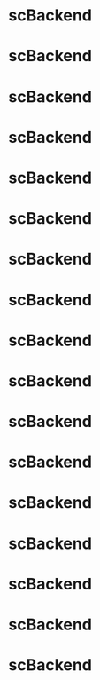 # scBackend
# scBackend
# scBackend
# scBackend
# scBackend
# scBackend
# scBackend
# scBackend
# scBackend
# scBackend
# scBackend
# scBackend
# scBackend
# scBackend
# scBackend
# scBackend
# scBackend
